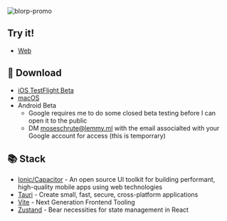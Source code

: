 ![blorp-promo](https://github.com/user-attachments/assets/88a3bd32-f8a1-4ecb-99fc-5e00286fee55)

## Try it!
* [Web](https://blorpblorp.xyz/)

## 🚀 Download
* [iOS TestFlight Beta](https://testflight.apple.com/join/T2pYyShr)
* [macOS](https://github.com/christianjuth/blorp/releases/latest)
* Android Beta
  * Google requires me to do some closed beta testing before I can open it to the public
  * DM moseschrute@lemmy.ml with the email associalted with your Google account for access (this is temporrary)


## 📚 Stack
* [Ionic/Capacitor](https://ionicframework.com/docs/) - An open source UI toolkit for building performant, high-quality mobile apps using web technologies
* [Tauri](https://tauri.app/) - Create small, fast, secure, cross-platform applications
* [Vite](https://vite.dev/) - Next Generation Frontend Tooling
* [Zustand](https://github.com/pmndrs/zustand) - Bear necessities for state management in React
